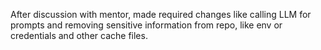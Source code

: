 After discussion with mentor, made required changes like calling LLM for prompts and removing sensitive information from repo, like env or credentials and other cache files. 
